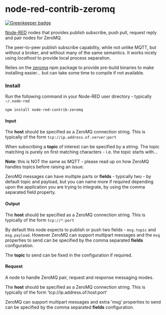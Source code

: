 node-red-contrib-zeromq
=======================

[![Greenkeeper badge](https://badges.greenkeeper.io/dceejay/node-red-contrib-zeromq.svg)](https://greenkeeper.io/)

<a href="http://nodered.org" target="new">Node-RED</a> nodes that provides
publish subscribe, push pull, request reply and pair nodes for ZeroMQ.

The peer-to-peer publish subscribe capability, while not unlike MQTT, but without a broker, and without many of the same semantics. It works nicely using *localhost* to provide local process separation.

Relies on the <a href="https://www.npmjs.com/package/zeromq" target="new">zeromq</a> npm package to provide pre-build binaries to make installing easier... but can take some time to compile if not available.


### Install

Run the following command in your Node-RED user directory - typically `~/.node-red`

    npm install node-red-contrib-zeromq


#### Input

The **host** should be specified as a ZeroMQ connection string.
This is typically of the form `tcp://ip.address.of.server:port`

When subscribing a **topic** of interest can be specified by a string. The topic matching is purely on first matching characters - i.e. the topic starts with...

**Note**: this is NOT the same as MQTT - please read up on how ZeroMQ handles topics before raising an issue.

ZeroMQ messages can have multiple parts or **fields** - typically two - by default topic and payload,
but you can name more if required depending upon the application you are trying to integrate,
by using the comma separated field property.


#### Output

The **host** should be specified as a ZeroMQ connection string.
This is typically of the form `tcp://*:port`

By default this node expects to publish or push two fields - `msg.topic` and `msg.payload`.
However ZeroMQ can support multipart messages and the `msg` properties
to send can be specified by the comma separated **fields** configuration.

The **topic** to send can be fixed in the configuration if required.


#### Request

A node to handle ZeroMQ pair, request and response messaging modes.

The **host** should be specified as a ZeroMQ connection string.
This is typically of the form 'tcp://ip.address.of.host:port'

ZeroMQ can support multipart messages and extra 'msg' properties
to send can be specified by the comma separated **fields** configuration.
